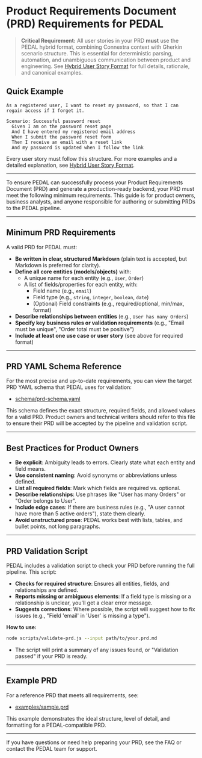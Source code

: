 # Product Requirements Document (PRD) Requirements for PEDAL

> **Critical Requirement:** All user stories in your PRD **must** use the PEDAL hybrid format, combining Connextra context with Gherkin scenario structure. This is essential for deterministic parsing, automation, and unambiguous communication between product and engineering. See [Hybrid User Story Format](./user-story-format.md) for full details, rationale, and canonical examples.

## Quick Example

```
As a registered user, I want to reset my password, so that I can regain access if I forget it.

Scenario: Successful password reset
  Given I am on the password reset page
  And I have entered my registered email address
  When I submit the password reset form
  Then I receive an email with a reset link
  And my password is updated when I follow the link
```

Every user story must follow this structure. For more examples and a detailed explanation, see [Hybrid User Story Format](./user-story-format.md).

---

To ensure PEDAL can successfully process your Product Requirements Document (PRD) and generate a production-ready backend, your PRD must meet the following minimum requirements. This guide is for product owners, business analysts, and anyone responsible for authoring or submitting PRDs to the PEDAL pipeline.

---

## Minimum PRD Requirements

A valid PRD for PEDAL must:

- **Be written in clear, structured Markdown** (plain text is accepted, but Markdown is preferred for clarity).
- **Define all core entities (models/objects)** with:
  - A unique name for each entity (e.g., `User`, `Order`)
  - A list of fields/properties for each entity, with:
    - Field name (e.g., `email`)
    - Field type (e.g., `string`, `integer`, `boolean`, `date`)
    - (Optional) Field constraints (e.g., required/optional, min/max, format)
- **Describe relationships between entities** (e.g., `User has many Orders`)
- **Specify key business rules or validation requirements** (e.g., "Email must be unique", "Order total must be positive")
- **Include at least one use case or user story** (see above for required format)

---

## PRD YAML Schema Reference

For the most precise and up-to-date requirements, you can view the target PRD YAML schema that PEDAL uses for validation:
- [schema/prd-schema.yaml](../../schema/prd-schema.yaml)

This schema defines the exact structure, required fields, and allowed values for a valid PRD. Product owners and technical writers should refer to this file to ensure their PRD will be accepted by the pipeline and validation script.

---

## Best Practices for Product Owners

- **Be explicit**: Ambiguity leads to errors. Clearly state what each entity and field means.
- **Use consistent naming**: Avoid synonyms or abbreviations unless defined.
- **List all required fields**: Mark which fields are required vs. optional.
- **Describe relationships**: Use phrases like "User has many Orders" or "Order belongs to User".
- **Include edge cases**: If there are business rules (e.g., "A user cannot have more than 5 active orders"), state them clearly.
- **Avoid unstructured prose**: PEDAL works best with lists, tables, and bullet points, not long paragraphs.

---

## PRD Validation Script

PEDAL includes a validation script to check your PRD before running the full pipeline. This script:

- **Checks for required structure**: Ensures all entities, fields, and relationships are defined.
- **Reports missing or ambiguous elements**: If a field type is missing or a relationship is unclear, you'll get a clear error message.
- **Suggests corrections**: Where possible, the script will suggest how to fix issues (e.g., "Field 'email' in 'User' is missing a type").

**How to use:**
```bash
node scripts/validate-prd.js --input path/to/your.prd.md
```
- The script will print a summary of any issues found, or "Validation passed" if your PRD is ready.

---

## Example PRD

For a reference PRD that meets all requirements, see:
- [examples/sample.prd](../../examples/sample.prd)

This example demonstrates the ideal structure, level of detail, and formatting for a PEDAL-compatible PRD.

---

If you have questions or need help preparing your PRD, see the FAQ or contact the PEDAL team for support. 